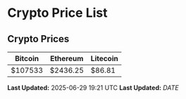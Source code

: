 # Crypto Price List

## Crypto Prices
| Bitcoin | Ethereum | Litecoin |
| ------- | -------- | -------- |
| $107533 | $2436.25 | $86.81 |
**Last Updated:** 2025-06-29 19:21 UTC
**Last Updated:** $DATE$
